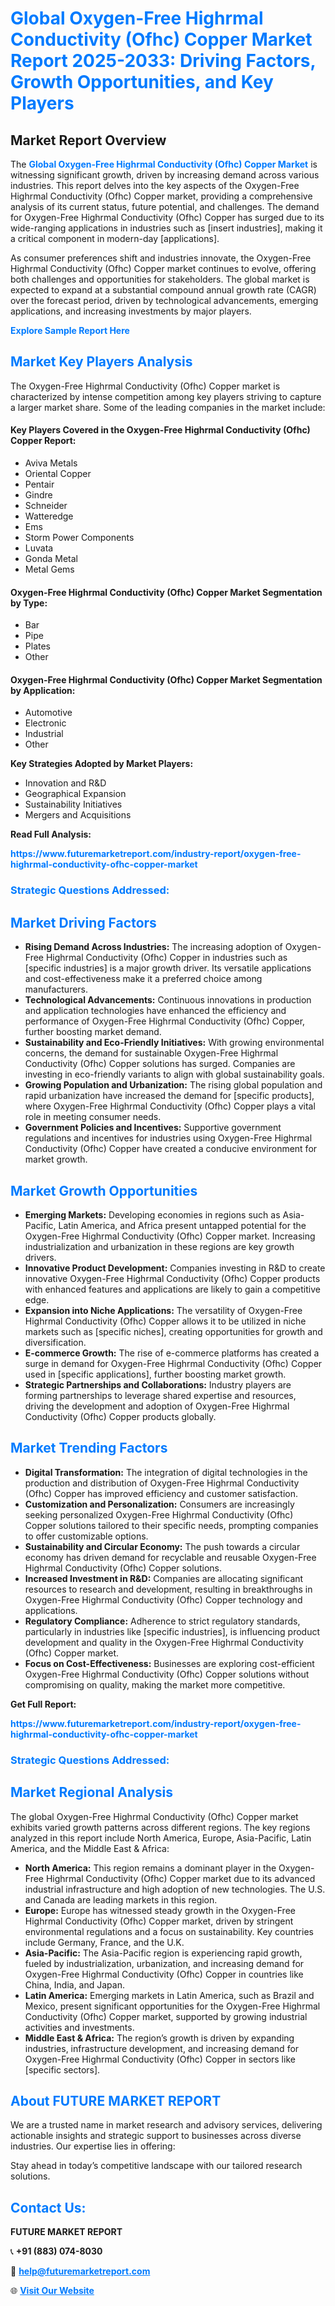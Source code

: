 <h1 style="color: #007BFF;">Global Oxygen-Free Highrmal Conductivity (Ofhc) Copper Market Report 2025-2033: Driving Factors, Growth Opportunities, and Key Players</h1>

<section id="overview">
<h2>Market Report Overview</h2>
<p>The <a href="https://www.futuremarketreport.com/industry-report/oxygen-free-highrmal-conductivity-ofhc-copper-market" style="color: #007BFF; text-decoration: none;"><strong>Global Oxygen-Free Highrmal Conductivity (Ofhc) Copper Market</strong></a> is witnessing significant growth, driven by increasing demand across various industries. This report delves into the key aspects of the Oxygen-Free Highrmal Conductivity (Ofhc) Copper market, providing a comprehensive analysis of its current status, future potential, and challenges. The demand for Oxygen-Free Highrmal Conductivity (Ofhc) Copper has surged due to its wide-ranging applications in industries such as [insert industries], making it a critical component in modern-day [applications].</p>
<p>As consumer preferences shift and industries innovate, the Oxygen-Free Highrmal Conductivity (Ofhc) Copper market continues to evolve, offering both challenges and opportunities for stakeholders. The global market is expected to expand at a substantial compound annual growth rate (CAGR) over the forecast period, driven by technological advancements, emerging applications, and increasing investments by major players.</p>
</section>

<section id="overview">
<p><a href="https://www.futuremarketreport.com/request-sample/reportId=31288" style="color: #007BFF; text-decoration: none;"><strong>Explore Sample Report Here</strong></a></p>
</section>

<section id="key-players">
<h2 style="color: #007BFF;">Market Key Players Analysis</h2>
<p>The Oxygen-Free Highrmal Conductivity (Ofhc) Copper market is characterized by intense competition among key players striving to capture a larger market share. Some of the leading companies in the market include:</p>
<h4>Key Players Covered in the Oxygen-Free Highrmal Conductivity (Ofhc) Copper Report:</h4>
<ul><li>Aviva Metals</li><li>Oriental Copper</li><li>Pentair</li><li>Gindre</li><li>Schneider</li><li>Watteredge</li><li>Ems</li><li>Storm Power Components</li><li>Luvata</li><li>Gonda Metal</li><li>Metal Gems</li></ul>
<h4>Oxygen-Free Highrmal Conductivity (Ofhc) Copper Market Segmentation by Type:</h4>
<ul><li>Bar</li><li>Pipe</li><li>Plates</li><li>Other</li></ul>

<h4>Oxygen-Free Highrmal Conductivity (Ofhc) Copper Market Segmentation by Application:</h4>
<ul><li>Automotive</li><li>Electronic</li><li>Industrial</li><li>Other</li></ul>
<p><strong>Key Strategies Adopted by Market Players:</strong></p>
<ul>
<li>Innovation and R&D</li>
<li>Geographical Expansion</li>
<li>Sustainability Initiatives</li>
<li>Mergers and Acquisitions</li>
</ul>
</section>

<section>
<p><strong>Read Full Analysis: </strong></p><a href="https://www.futuremarketreport.com/industry-report/oxygen-free-highrmal-conductivity-ofhc-copper-market" style="color: #007BFF; text-decoration: none;"><strong>https://www.futuremarketreport.com/industry-report/oxygen-free-highrmal-conductivity-ofhc-copper-market</strong></a>
<h3 style="color: #007BFF;">Strategic Questions Addressed:</h3>
</section>

<section id="driving-factors">
<h2 style="color: #007BFF;">Market Driving Factors</h2>
<ul>
<li><strong>Rising Demand Across Industries:</strong> The increasing adoption of Oxygen-Free Highrmal Conductivity (Ofhc) Copper in industries such as [specific industries] is a major growth driver. Its versatile applications and cost-effectiveness make it a preferred choice among manufacturers.</li>
<li><strong>Technological Advancements:</strong> Continuous innovations in production and application technologies have enhanced the efficiency and performance of Oxygen-Free Highrmal Conductivity (Ofhc) Copper, further boosting market demand.</li>
<li><strong>Sustainability and Eco-Friendly Initiatives:</strong> With growing environmental concerns, the demand for sustainable Oxygen-Free Highrmal Conductivity (Ofhc) Copper solutions has surged. Companies are investing in eco-friendly variants to align with global sustainability goals.</li>
<li><strong>Growing Population and Urbanization:</strong> The rising global population and rapid urbanization have increased the demand for [specific products], where Oxygen-Free Highrmal Conductivity (Ofhc) Copper plays a vital role in meeting consumer needs.</li>
<li><strong>Government Policies and Incentives:</strong> Supportive government regulations and incentives for industries using Oxygen-Free Highrmal Conductivity (Ofhc) Copper have created a conducive environment for market growth.</li>
</ul>
</section>

<section id="growth-opportunities">
<h2 style="color: #007BFF;">Market Growth Opportunities</h2>
<ul>
<li><strong>Emerging Markets:</strong> Developing economies in regions such as Asia-Pacific, Latin America, and Africa present untapped potential for the Oxygen-Free Highrmal Conductivity (Ofhc) Copper market. Increasing industrialization and urbanization in these regions are key growth drivers.</li>
<li><strong>Innovative Product Development:</strong> Companies investing in R&D to create innovative Oxygen-Free Highrmal Conductivity (Ofhc) Copper products with enhanced features and applications are likely to gain a competitive edge.</li>
<li><strong>Expansion into Niche Applications:</strong> The versatility of Oxygen-Free Highrmal Conductivity (Ofhc) Copper allows it to be utilized in niche markets such as [specific niches], creating opportunities for growth and diversification.</li>
<li><strong>E-commerce Growth:</strong> The rise of e-commerce platforms has created a surge in demand for Oxygen-Free Highrmal Conductivity (Ofhc) Copper used in [specific applications], further boosting market growth.</li>
<li><strong>Strategic Partnerships and Collaborations:</strong> Industry players are forming partnerships to leverage shared expertise and resources, driving the development and adoption of Oxygen-Free Highrmal Conductivity (Ofhc) Copper products globally.</li>
</ul>
</section>

<section id="trending-factors">
<h2 style="color: #007BFF;">Market Trending Factors</h2>
<ul>
<li><strong>Digital Transformation:</strong> The integration of digital technologies in the production and distribution of Oxygen-Free Highrmal Conductivity (Ofhc) Copper has improved efficiency and customer satisfaction.</li>
<li><strong>Customization and Personalization:</strong> Consumers are increasingly seeking personalized Oxygen-Free Highrmal Conductivity (Ofhc) Copper solutions tailored to their specific needs, prompting companies to offer customizable options.</li>
<li><strong>Sustainability and Circular Economy:</strong> The push towards a circular economy has driven demand for recyclable and reusable Oxygen-Free Highrmal Conductivity (Ofhc) Copper solutions.</li>
<li><strong>Increased Investment in R&D:</strong> Companies are allocating significant resources to research and development, resulting in breakthroughs in Oxygen-Free Highrmal Conductivity (Ofhc) Copper technology and applications.</li>
<li><strong>Regulatory Compliance:</strong> Adherence to strict regulatory standards, particularly in industries like [specific industries], is influencing product development and quality in the Oxygen-Free Highrmal Conductivity (Ofhc) Copper market.</li>
<li><strong>Focus on Cost-Effectiveness:</strong> Businesses are exploring cost-efficient Oxygen-Free Highrmal Conductivity (Ofhc) Copper solutions without compromising on quality, making the market more competitive.</li>
</ul>
</section>

<section>
<p><strong>Get Full Report: </strong></p><a href="https://www.futuremarketreport.com/industry-report/oxygen-free-highrmal-conductivity-ofhc-copper-market" style="color: #007BFF; text-decoration: none;"><strong>https://www.futuremarketreport.com/industry-report/oxygen-free-highrmal-conductivity-ofhc-copper-market</strong></a>
<h3 style="color: #007BFF;">Strategic Questions Addressed:</h3>
</section>


<section id="regional-analysis">
<h2 style="color: #007BFF;">Market Regional Analysis</h2>
<p>The global Oxygen-Free Highrmal Conductivity (Ofhc) Copper market exhibits varied growth patterns across different regions. The key regions analyzed in this report include North America, Europe, Asia-Pacific, Latin America, and the Middle East & Africa:</p>
<ul>
<li><strong>North America:</strong> This region remains a dominant player in the Oxygen-Free Highrmal Conductivity (Ofhc) Copper market due to its advanced industrial infrastructure and high adoption of new technologies. The U.S. and Canada are leading markets in this region.</li>
<li><strong>Europe:</strong> Europe has witnessed steady growth in the Oxygen-Free Highrmal Conductivity (Ofhc) Copper market, driven by stringent environmental regulations and a focus on sustainability. Key countries include Germany, France, and the U.K.</li>
<li><strong>Asia-Pacific:</strong> The Asia-Pacific region is experiencing rapid growth, fueled by industrialization, urbanization, and increasing demand for Oxygen-Free Highrmal Conductivity (Ofhc) Copper in countries like China, India, and Japan.</li>
<li><strong>Latin America:</strong> Emerging markets in Latin America, such as Brazil and Mexico, present significant opportunities for the Oxygen-Free Highrmal Conductivity (Ofhc) Copper market, supported by growing industrial activities and investments.</li>
<li><strong>Middle East & Africa:</strong> The region’s growth is driven by expanding industries, infrastructure development, and increasing demand for Oxygen-Free Highrmal Conductivity (Ofhc) Copper in sectors like [specific sectors].</li>
</ul>
</section>

<footer>
<h2 style="color: #007BFF;">About FUTURE MARKET REPORT</h2>
<p>We are a trusted name in market research and advisory services, delivering actionable insights and strategic support to businesses across diverse industries. Our expertise lies in offering:</p>

<p>Stay ahead in today’s competitive landscape with our tailored research solutions.</p>

<h2 style="color: #007BFF;">Contact Us:</h2>
<p><strong>FUTURE MARKET REPORT</strong></p>
<p>📞 <strong>+91 (883) 074-8030</strong></p>
<p>📧 <strong><a href="mailto:help@futuremarketreport.com" style="color: #007BFF;">help@futuremarketreport.com</a></strong></p>
<p>🌐 <strong><a href="https://www.futuremarketreport.com/" style="color: #007BFF;">Visit Our Website</a></strong></p>
</footer>